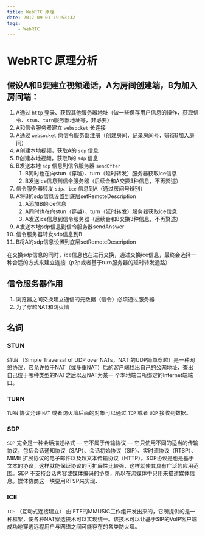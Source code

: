 ```yaml
---
title: WebRTC 原理
date: 2017-09-01 19:53:32
tags: 
    - WebRTC
---
```

# WebRTC 原理分析

## 假设A和B要建立视频通话，A为房间创建端，B为加入房间端：

1. A通过 `http` 登录、获取其他服务器地址（做一些保存用户信息的操作，获取信令、`stun`、`turn`服务器地址等，非必要）
1. A和信令服务器建立 `websocket` 长连接
1. A通过 `websocket` 向信令服务器注册（创建房间，记录房间号，等待B加入房间）
1. A创建本地视频，获取A的 `sdp` 信息
1. B创建本地视频，获取B的 `sdp` 信息
1. B发送本地 `sdp` 信息到信令服务器 `sendOffer`
    1. B同时也在向stun（穿越）、turn（延时转发）服务器获取ice信息
    1. B发送ice信息到信令服务器（后续会和A交换3种信息，不再赘述）
1. 信令服务器转发 `sdp`、`ice` 信息到A（通过房间号辨别）
1. A将B的sdp信息设置到底层setRemoteDescription
    1. A添加B的ice信息
    1. A同时也在向stun（穿越）、turn（延时转发）服务器获取ice信息
    1. A发送ice信息到信令服务器（后续会和B交换3种信息，不再赘述）
1. A发送本地sdp信息到信令服务器sendAnswer
1. 信令服务器转发sdp信息到B
1. B将A的sdp信息设置到底层setRemoteDescription

在交换sdp信息的同时，ice信息也在进行交换，通过交换ice信息，最终会选择一种合适的方式来建立连接（p2p或者基于turn服务器的延时转发通路）

## 信令服务器作用

1. 浏览器之间交换建立通信的元数据（信令）必须通过服务器
1. 为了穿越NAT和防火墙

## 名词

### STUN

`STUN` （Simple Traversal of UDP over NATs，NAT 的UDP简单穿越）是一种网络协议，它允许位于NAT（或多重NAT）后的客户端找出自己的公网地址，查出自己位于哪种类型的NAT之后以及NAT为某一 个本地端口所绑定的Internet端端口。

### TURN

`TURN` 协议允许 `NAT` 或者防火墙后面的对象可以通过 `TCP` 或者 `UDP` 接收到数据。

### SDP

`SDP` 完全是一种会话描述格式 ― 它不属于传输协议 ― 它只使用不同的适当的传输协议，包括会话通知协议（SAP）、会话初始协议（SIP）、实时流协议（RTSP）、MIME 扩展协议的电子邮件以及超文本传输协议（HTTP）。SDP协议是也是基于文本的协议，这样就能保证协议的可扩展性比较强，这样就使其具有广泛的应用范围。SDP 不支持会话内容或媒体编码的协商，所以在流媒体中只用来描述媒体信息。媒体协商这一块要用RTSP来实现．

### ICE
`ICE` （互动式连接建立） 由IETF的MMUSIC工作组开发出来的，它所提供的是一种框架，使各种NAT穿透技术可以实现统一。该技术可以让基于SIP的VoIP客户端成功地穿透远程用户与网络之间可能存在的各类防火墙。